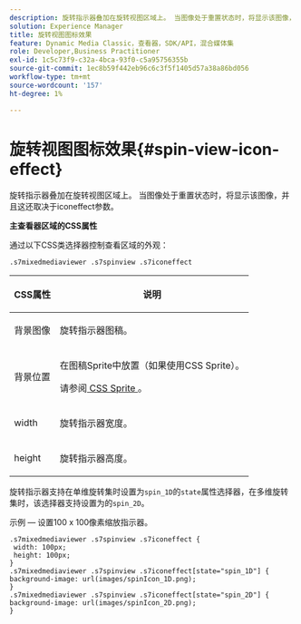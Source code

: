 ```yaml
---
description: 旋转指示器叠加在旋转视图区域上。 当图像处于重置状态时，将显示该图像，并且这还取决于iconeffect参数。
solution: Experience Manager
title: 旋转视图图标效果
feature: Dynamic Media Classic，查看器，SDK/API，混合媒体集
role: Developer,Business Practitioner
exl-id: 1c5c73f9-c32a-4bca-93f0-c5a95756355b
source-git-commit: 1ec8b59f442eb96c6c3f5f1405d57a38a86bd056
workflow-type: tm+mt
source-wordcount: '157'
ht-degree: 1%

---
```


# 旋转视图图标效果{#spin-view-icon-effect}

旋转指示器叠加在旋转视图区域上。 当图像处于重置状态时，将显示该图像，并且这还取决于iconeffect参数。

<!--<a id="section_061E550C1C1D4DB2BD663A898895B38C"></a>-->

**主查看器区域的CSS属性**

通过以下CSS类选择器控制查看区域的外观：

```
.s7mixedmediaviewer .s7spinview .s7iconeffect
```

<table id="table_94EE3F5BBE4547C0B4943471CEE7EDE4"> 
 <thead> 
  <tr> 
   <th colname="col1" class="entry"> <p> CSS属性 </p> </th> 
   <th colname="col2" class="entry"> <p>说明 </p> </th> 
  </tr> 
 </thead>
 <tbody> 
  <tr> 
   <td colname="col1"> <p> <span class="codeph"> 背景图像  </span> </p> </td> 
   <td colname="col2"> <p> 旋转指示器图稿。 </p> </td> 
  </tr> 
  <tr> 
   <td colname="col1"> <p> <span class="codeph"> 背景位置  </span> </p> </td> 
   <td colname="col2"> <p> 在图稿Sprite中放置（如果使用CSS Sprite）。 </p> <p>请参阅<a href="../../../c-html5-s7-aem-asset-viewers/c-html5-mixedmedia-viewer-about/c-html5-mixedmedia-viewer-customizingviewer/c-html5-mixedmedia-viewer-customizingviewer.md#section-209a43dfbddf4fc589e79cddaf233f50" format="dita" scope="local"> CSS Sprite </a>。 </p> </td> 
  </tr> 
  <tr> 
   <td colname="col1"> <p> <span class="codeph"> width </span> </p> </td> 
   <td colname="col2"> <p>旋转指示器宽度。 </p> </td> 
  </tr> 
  <tr> 
   <td colname="col1"> <p> <span class="codeph"> height </span> </p> </td> 
   <td colname="col2"> <p>旋转指示器高度。 </p> </td> 
  </tr> 
 </tbody> 
</table>

旋转指示器支持在单维旋转集时设置为`spin_1D`的`state`属性选择器，在多维旋转集时，该选择器支持设置为的`spin_2D`。

示例 — 设置100 x 100像素缩放指示器。

```
.s7mixedmediaviewer .s7spinview .s7iconeffect { 
 width: 100px; 
 height: 100px; 
} 
.s7mixedmediaviewer .s7spinview .s7iconeffect[state="spin_1D"] { 
background-image: url(images/spinIcon_1D.png); 
} 
.s7mixedmediaviewer .s7spinview .s7iconeffect[state="spin_2D"] { 
background-image: url(images/spinIcon_2D.png); 
}
```
